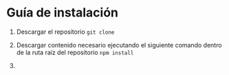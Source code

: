 # Guía de instalación

1. Descargar el repositorio
   `git clone `

2. Descargar contenido necesario ejecutando el siguiente comando dentro de la ruta raíz del repositorio
   `npm install`

3.
